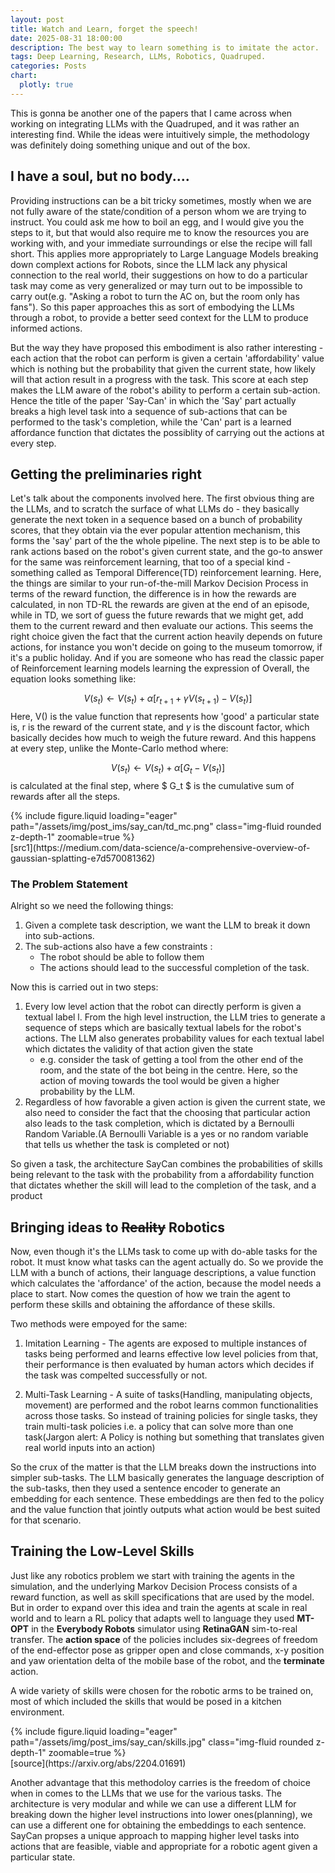 ```yaml
---
layout: post
title: Watch and Learn, forget the speech!
date: 2025-08-31 18:00:00
description: The best way to learn something is to imitate the actor.
tags: Deep Learning, Research, LLMs, Robotics, Quadruped.  
categories: Posts
chart:
  plotly: true
---
```


This is gonna be another one of the papers that I came across when working on integrating LLMs with the Quadruped, and it was rather an interesting find. While the ideas were intuitively simple, the methodology was definitely doing something unique and out of the box.

## I have a soul, but no body....

Providing instructions can be a bit tricky sometimes, mostly when we are not fully aware of the state/condition of a person whom we are trying to instruct. You could ask me how to boil an egg, and I would give you the steps to it, but that would also require me to know the resources you are working with, and your immediate surroundings or else the recipe will fall short. This applies more appropriately to Large Language Models breaking down complext actions for Robots, since the LLM lack any physical connection to the real world, their suggestions on how to do a particular task may come as very generalized or may turn out to be impossible to carry out(e.g. "Asking a robot to turn the AC on, but the room only has fans"). So this paper approaches this as sort of embodying the LLMs through a robot, to provide a better seed context for the LLM to produce informed actions.

But the way they have proposed this embodiment is also rather interesting - each action that the robot can perform is given a certain 'affordability' value which is nothing but the probability that given the current state, how likely will that action result in a progress with the task. This score at each step makes the LLM aware of the robot's ability to perform a certain sub-action. Hence the title of the paper 'Say-Can' in which the 'Say' part actually breaks a high level task into a sequence of sub-actions that can be performed to the task's completion, while the 'Can' part is a learned affordance function that dictates the possiblity of carrying out the actions at every step.

## Getting the preliminaries right

Let's talk about the components involved here. The first obvious thing are the LLMs, and to scratch the surface of what LLMs do - they basically generate the next token in a sequence based on a bunch of probability scores, that they obtain via the ever popular attention mechanism, this forms the 'say' part of the  the whole pipeline. The next step is to be able to rank actions based on the robot's given current state, and the go-to answer for the same was reinforcement learning, that too of a special kind - something called as Temporal Difference(TD) reinforcement learning. Here, the things are similar to your run-of-the-mill Markov Decision Process in terms of the reward function, the difference is in how the rewards are calculated, in non TD-RL the rewards are given at the end of an episode, while in TD, we sort of guess the future rewards that we might get, add them to the current reward and then evaluate our actions. This seems the right choice given the fact that the current action heavily depends on future actions, for instance you won't decide on going to the museum tomorrow, if it's a public holiday. And if you are someone who has read the classic paper of Reinforcement learning models learning the expression of  Overall, the equation looks something like:

$$
V(s_t) \leftarrow V(s_t) + \alpha \big[ r_{t+1} + \gamma V(s_{t+1}) - V(s_t) \big]
$$
Here, V() is the value function that represents how 'good' a particular state is, r is the reward of the current state, and $\gamma$ is the discount factor, which basically decides how much to weigh the future reward. And this happens at every step, unlike the Monte-Carlo method where:

$$
V(s_t) \leftarrow V(s_t) + \alpha \big[ G_t - V(s_t) \big]
$$
is calculated at the final step, where $ G_t $ is the cumulative sum of rewards after all the steps.


<div class="row mt-3">
    <div class="col-sm mt-3 mt-md-0">
        {% include figure.liquid loading="eager" path="/assets/img/post_ims/say_can/td_mc.png" class="img-fluid rounded z-depth-1" zoomable=true %}
    </div>
</div>
[src1](https://medium.com/data-science/a-comprehensive-overview-of-gaussian-splatting-e7d570081362)

### The Problem Statement

Alright so we need the following things:
1. Given a complete task description, we want the LLM to break it down into sub-actions.
2. The sub-actions also have a few constraints :
    - The robot should be able to follow them
    - The actions should lead to the successful completion of the task.

Now this is carried out in two steps:
1. Every low level action that the robot can directly perform is given a textual label l. From the high level instruction, the LLM tries to generate a sequence of steps which are basically textual labels for the robot's actions. The LLM also generates probability values for each textual label which dictates the validity of that action given the state
    - e.g. consider the task of getting a tool from the other end of the room, and the state of the bot being in the centre. Here, so the action of moving towards the tool would be given a higher probability by the LLM.
2. Regardless of how favorable a given action is given the current state, we also need to consider the fact that the choosing that particular action also leads to the task completion, which is dictated by a Bernoulli Random Variable.(A Bernoulli Variable is a yes or no random variable that tells us whether the task is completed or not)

So given a task, the architecture SayCan combines the probabilities of skills being relevant to the task with the probability from a affordability function that dictates whether the skill will lead to the completion of the task, and a product 

## Bringing ideas to ~~Reality~~ Robotics
Now, even though it's the LLMs task to come up with do-able tasks for the robot. It must know what tasks can the agent actually do. So we provide the LLM with a bunch of actions, their language descriptions, a value function which calculates the 'affordance' of the action, because the model needs a place to start. Now comes the question of how we train the agent to perform these skills and obtaining the affordance of these skills.

Two methods were empoyed for the same:
1. Imitation Learning - The agents are exposed to multiple instances of tasks being performed and learns effective low level policies from that, their performance is then evaluated by human actors which decides if the task was compelted successfully or not.

2. Multi-Task Learning - A suite of tasks(Handling, manipulating objects, movement) are performed and the robot learns common functionalities across those tasks. So instead of training policies for single tasks, they train multi-task policies i.e. a policy that can solve more than one task(Jargon alert: A Policy is nothing but something that translates given real world inputs into an action)

So the crux of the matter is that the LLM breaks down the instructions into simpler sub-tasks. The LLM basically generates the language description of the sub-tasks, then they used a sentence encoder to generate an embedding for each sentence. These embeddings are then fed to the policy and the value function that jointly outputs what action would be best suited for that scenario. 


## Training the Low-Level Skills

Just like any robotics problem we start with training the agents in the simulation, and the underlying Markov Decision Process consists of a reward function, as well as skill specifications that are used by the model. But in order to expand over this idea and train the agents at scale in real world and to learn a RL policy that adapts well to language they used **MT-OPT** in the **Everybody Robots** simulator using **RetinaGAN** sim-to-real transfer. The **action space** of the policies includes six-degrees of freedom of the end-effector pose as gripper open and close commands, x-y position and yaw orientation delta of the mobile base of the robot, and the **terminate** action.


A wide variety of skills were chosen for the robotic arms to be trained on, most of which included the skills that would be posed in a kitchen environment.

<div class="row mt-3">
    <div class="col-sm mt-3 mt-md-0">
        {% include figure.liquid loading="eager" path="/assets/img/post_ims/say_can/skills.jpg" class="img-fluid rounded z-depth-1" zoomable=true %}
    </div>
</div>
[source](https://arxiv.org/abs/2204.01691)

Another advantage that this methodoloy carries is the freedom of choice when in comes to the LLMs that we use for the various tasks. The architecture is very modular and while we can use a different LLM for breaking down the higher level instructions into lower ones(planning), we can use a different one for obtaining the embeddings to each sentence. SayCan propses a unique approach to mapping higher level tasks into actions that are feasible, viable and appropriate for a robotic agent given a particular state.
